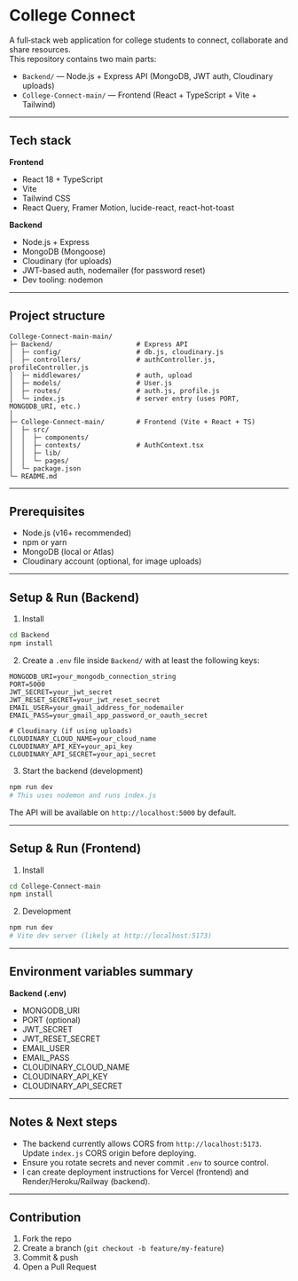 # College Connect

A full‑stack web application for college students to connect, collaborate and share resources.  
This repository contains two main parts:
- `Backend/` — Node.js + Express API (MongoDB, JWT auth, Cloudinary uploads)
- `College-Connect-main/` — Frontend (React + TypeScript + Vite + Tailwind)

---

## Tech stack

**Frontend**
- React 18 + TypeScript
- Vite
- Tailwind CSS
- React Query, Framer Motion, lucide-react, react-hot-toast

**Backend**
- Node.js + Express
- MongoDB (Mongoose)
- Cloudinary (for uploads)
- JWT-based auth, nodemailer (for password reset)
- Dev tooling: nodemon

---

## Project structure

```
College-Connect-main-main/
├─ Backend/                     # Express API
│  ├─ config/                   # db.js, cloudinary.js
│  ├─ controllers/              # authController.js, profileController.js
│  ├─ middlewares/              # auth, upload
│  ├─ models/                   # User.js
│  ├─ routes/                   # auth.js, profile.js
│  └─ index.js                  # server entry (uses PORT, MONGODB_URI, etc.)
│
├─ College-Connect-main/        # Frontend (Vite + React + TS)
│  ├─ src/
│  │  ├─ components/
│  │  ├─ contexts/              # AuthContext.tsx
│  │  ├─ lib/
│  │  └─ pages/
│  └─ package.json
└─ README.md
```

---

## Prerequisites

- Node.js (v16+ recommended)
- npm or yarn
- MongoDB (local or Atlas)
- Cloudinary account (optional, for image uploads)

---

## Setup & Run (Backend)

1. Install
```bash
cd Backend
npm install
```

2. Create a `.env` file inside `Backend/` with at least the following keys:
```env
MONGODB_URI=your_mongodb_connection_string
PORT=5000
JWT_SECRET=your_jwt_secret
JWT_RESET_SECRET=your_jwt_reset_secret
EMAIL_USER=your_gmail_address_for_nodemailer
EMAIL_PASS=your_gmail_app_password_or_oauth_secret

# Cloudinary (if using uploads)
CLOUDINARY_CLOUD_NAME=your_cloud_name
CLOUDINARY_API_KEY=your_api_key
CLOUDINARY_API_SECRET=your_api_secret
```

3. Start the backend (development)
```bash
npm run dev
# This uses nodemon and runs index.js
```

The API will be available on `http://localhost:5000` by default.

---

## Setup & Run (Frontend)

1. Install
```bash
cd College-Connect-main
npm install
```

2. Development
```bash
npm run dev
# Vite dev server (likely at http://localhost:5173)
```

---

## Environment variables summary

**Backend (.env)**
- MONGODB_URI
- PORT (optional)
- JWT_SECRET
- JWT_RESET_SECRET
- EMAIL_USER
- EMAIL_PASS
- CLOUDINARY_CLOUD_NAME
- CLOUDINARY_API_KEY
- CLOUDINARY_API_SECRET

---

## Notes & Next steps

- The backend currently allows CORS from `http://localhost:5173`. Update `index.js` CORS origin before deploying.
- Ensure you rotate secrets and never commit `.env` to source control.
- I can create deployment instructions for Vercel (frontend) and Render/Heroku/Railway (backend).

---

## Contribution

1. Fork the repo
2. Create a branch (`git checkout -b feature/my-feature`)
3. Commit & push
4. Open a Pull Request

